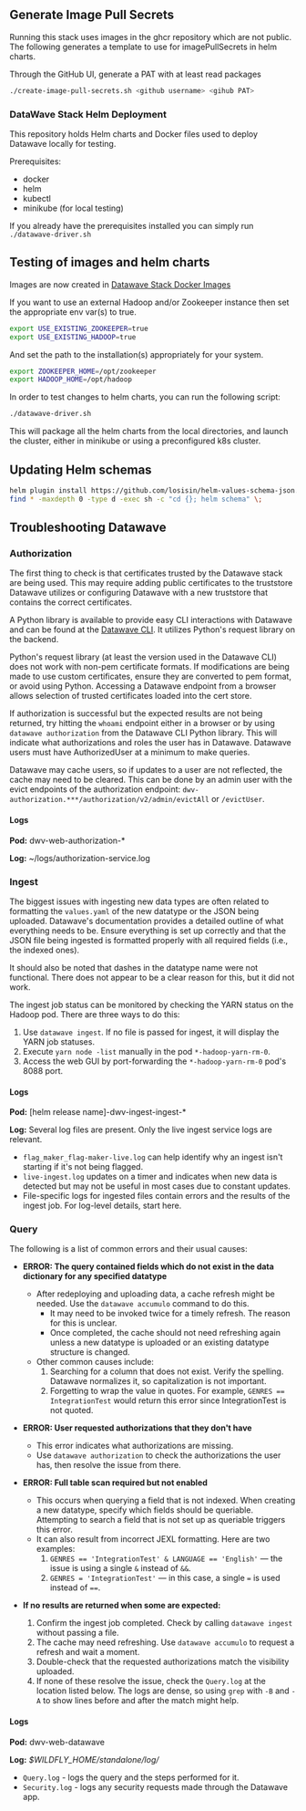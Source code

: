 ## Generate Image Pull Secrets ##
Running this stack uses images in the ghcr repository which are not public. The following generates a template to use for imagePullSecrets in helm charts.


Through the GitHub UI, generate a PAT with at least read packages

```bash
./create-image-pull-secrets.sh <github username> <gihub PAT>
```


### DataWave Stack Helm Deployment ###

This repository holds Helm charts and Docker files used to deploy Datawave locally for testing. 

Prerequisites:

* docker
* helm
* kubectl
* minikube (for local testing)


If you already have the prerequisites installed you can simply run `./datawave-driver.sh`





## Testing of images and helm charts ##

Images are now created in [Datawave Stack Docker Images](https://github.com/nationalSecurityAgency/datawave-stack-docker-images)

If you want to use an external Hadoop and/or Zookeeper instance then set the appropriate env var(s) to true.
```bash
export USE_EXISTING_ZOOKEEPER=true
export USE_EXISTING_HADOOP=true
```

And set the path to the installation(s) appropriately for your system.
```bash
export ZOOKEEPER_HOME=/opt/zookeeper
export HADOOP_HOME=/opt/hadoop
```

In order to test changes to helm charts, you can run the following script:
```bash
./datawave-driver.sh
```
This will package all the helm charts from the local directories, and launch the cluster, either in minikube or using a preconfigured k8s cluster.

## Updating Helm schemas
```bash
helm plugin install https://github.com/losisin/helm-values-schema-json.git
find * -maxdepth 0 -type d -exec sh -c "cd {}; helm schema" \;
```

## Troubleshooting Datawave

### Authorization
The first thing to check is that certificates trusted by the Datawave stack are being used. This may require adding public certificates to the truststore Datawave utilizes or configuring Datawave with a new truststore that contains the correct certificates.

A Python library is available to provide easy CLI interactions with Datawave and can be found at the [Datawave CLI](https://github.com/AFMC-MAJCOM/datawave-cli). It utilizes Python's request library on the backend.

Python's request library (at least the version used in the Datawave CLI) does not work with non-pem certificate formats. If modifications are being made to use custom certificates, ensure they are converted to pem format, or avoid using Python. Accessing a Datawave endpoint from a browser allows selection of trusted certificates loaded into the cert store.

If authorization is successful but the expected results are not being returned, try hitting the `whoami` endpoint either in a browser or by using `datawave authorization` from the Datawave CLI Python library. This will indicate what authorizations and roles the user has in Datawave. Datawave users must have AuthorizedUser at a minimum to make queries.

Datawave may cache users, so if updates to a user are not reflected, the cache may need to be cleared. This can be done by an admin user with the evict endpoints of the authorization endpoint: `dwv-authorization.***/authorization/v2/admin/evictAll` or `/evictUser`.

#### Logs
**Pod:** dwv-web-authorization-*

**Log:** ~/logs/authorization-service.log

### Ingest
The biggest issues with ingesting new data types are often related to formatting the `values.yaml` of the new datatype or the JSON being uploaded. Datawave's documentation provides a detailed outline of what everything needs to be. Ensure everything is set up correctly and that the JSON file being ingested is formatted properly with all required fields (i.e., the indexed ones).

It should also be noted that dashes in the datatype name were not functional. There does not appear to be a clear reason for this, but it did not work.

The ingest job status can be monitored by checking the YARN status on the Hadoop pod. There are three ways to do this:
1) Use `datawave ingest`. If no file is passed for ingest, it will display the YARN job statuses.
1) Execute `yarn node -list` manually in the pod `*-hadoop-yarn-rm-0`.
1) Access the web GUI by port-forwarding the `*-hadoop-yarn-rm-0` pod's 8088 port.

#### Logs
**Pod:** [helm release name]-dwv-ingest-ingest-*

**Log:**
Several log files are present. Only the live ingest service logs are relevant.
* `flag_maker_flag-maker-live.log` can help identify why an ingest isn't starting if it's not being flagged.
* `live-ingest.log` updates on a timer and indicates when new data is detected but may not be useful in most cases due to constant updates.
* File-specific logs for ingested files contain errors and the results of the ingest job. For log-level details, start here.

### Query
The following is a list of common errors and their usual causes:
* **ERROR: The query contained fields which do not exist in the data dictionary for any specified datatype**
  * After redeploying and uploading data, a cache refresh might be needed. Use the `datawave accumulo` command to do this.
    * It may need to be invoked twice for a timely refresh. The reason for this is unclear.
    * Once completed, the cache should not need refreshing again unless a new datatype is uploaded or an existing datatype structure is changed.
  * Other common causes include:
    1) Searching for a column that does not exist. Verify the spelling. Datawave normalizes it, so capitalization is not important.
    1) Forgetting to wrap the value in quotes. For example, `GENRES == IntegrationTest` would return this error since IntegrationTest is not quoted.

* **ERROR: User requested authorizations that they don't have**
  * This error indicates what authorizations are missing.
  * Use `datawave authorization` to check the authorizations the user has, then resolve the issue from there.

* **ERROR: Full table scan required but not enabled**
  * This occurs when querying a field that is not indexed. When creating a new datatype, specify which fields should be queriable. Attempting to search a field that is not set up as queriable triggers this error.
  * It can also result from incorrect JEXL formatting. Here are two examples:
    1) `GENRES == 'IntegrationTest' & LANGUAGE == 'English'` — the issue is using a single `&` instead of `&&`.
    1) `GENRES = 'IntegrationTest'` — in this case, a single `=` is used instead of `==`.

* **If no results are returned when some are expected:**
  1) Confirm the ingest job completed. Check by calling `datawave ingest` without passing a file.
  1) The cache may need refreshing. Use `datawave accumulo` to request a refresh and wait a moment.
  1) Double-check that the requested authorizations match the visibility uploaded.
  1) If none of these resolve the issue, check the `Query.log` at the location listed below. The logs are dense, so using `grep` with `-B` and `-A` to show lines before and after the match might help.

#### Logs
**Pod:** dwv-web-datawave

**Log:** *$WILDFLY_HOME/standalone/log/*
  * `Query.log` - logs the query and the steps performed for it.
  * `Security.log` - logs any security requests made through the Datawave app.
